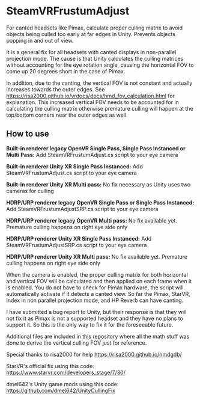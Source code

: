 # SteamVRFrustumAdjust
For canted headsets like Pimax, calculate proper culling matrix to avoid objects being culled too early at far edges in Unity. Prevents objects popping in and out of view.

It is a general fix for all headsets with canted displays in non-parallel projection mode. The cause is that Unity calculates the culling matrices without accounting for the eye rotation angle, causing the horizontal FOV to come up 20 degrees short in the case of Pimax.

In addition, due to the canting, the vertical FOV is not constant and actually increases towards the outer edges. See https://risa2000.github.io/vrdocs/docs/hmd_fov_calculation.html for explanation. This increased vertical FOV needs to be accounted for in calculating the culling matrix otherwise premature culling will happen at the top/bottom corners near the outer edges as well.

<h2>How to use</h2>

<b>Built-in renderer legacy OpenVR Single Pass, Single Pass Instanced or Multi Pass:</b>
Add SteamVRFrustumAdjust.cs script to your eye camera

<b>Built-in renderer Unity XR Single Pass Instanced:</b>
Add SteamVRFrustumAdjust.cs script to your eye camera

<b>Built-in renderer Unity XR Multi pass:</b>
No fix necessary as Unity uses two cameras for culling

<b>HDRP/URP renderer legacy OpenVR Single Pass or Single Pass Instanced:</b>
Add SteamVRFrustumAdjustSRP.cs script to your eye camera

<b>HDRP/URP renderer legacy OpenVR Multi pass:</b>
No fix available yet. Premature culling happens on right eye side only

<b>HDRP/URP renderer Unity XR Single Pass Instanced:</b>
Add SteamVRFrustumAdjustSRP.cs script to your eye camera

<b>HDRP/URP renderer Unity XR Multi pass:</b>
No fix available yet. Premature culling happens on right eye side only


When the camera is enabled, the proper culling matrix for both horizontal and vertical FOV will be calculated and then applied on each frame when it is enabled. You do not have to check for Pimax hardware, the script will automatically activate if it detects a canted view. So far the Pimax, StarVR, Index in non parallel projection mode, and HP Reverb can have canting.

I have submitted a bug report to Unity, but their response is that they will not fix it as Pimax is not a supported headset and they have no plans to support it. So this is the only way to fix it for the foreseeable future.  

Additional files are included in this repository where all the math stuff was done to derive the vertical culling FOV just for reference.

Special thanks to risa2000 for help https://risa2000.github.io/hmdgdb/

StarVR's official fix using this code:
https://www.starvr.com/developers_stage/7/30/

dmel642's Unity game mods using this code:
https://github.com/dmel642/UnityCullingFix
